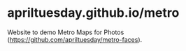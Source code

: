 apriltuesday.github.io/metro
======================

Website to demo Metro Maps for Photos (https://github.com/apriltuesday/metro-faces).
